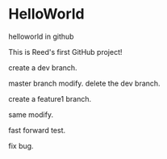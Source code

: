 # HelloWorld
helloworld in github

This is Reed's first GitHub project!

create a dev branch.

master branch modify.
delete the dev branch.

create a feature1 branch.

same modify.

fast forward test.

fix bug.